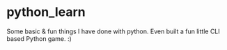 # python_learn

Some basic & fun things I have done with python.
Even built a fun little CLI based Python game. :)
